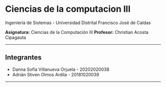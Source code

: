 # Ciencias de la computacion lll

Ingeniería de Sistemas - Universidad Distrital Francisco José de Caldas  

**Asignatura:** Ciencias de la Computación III 
**Profesor:** Christian Acosta Cipagauta

---

## Integrantes

- Danna Sofía Villanueva Orjuela - 20202020038
- Adrián Stiven Olmos Ardila - 20181020039

---
